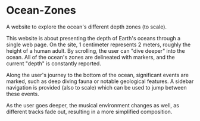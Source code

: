 # Ocean-Zones
A website to explore the ocean's different depth zones (to scale).

This website is about presenting the depth of Earth's oceans through a single web page.
On the site, 1 centimeter represents 2 meters, roughly the height of a human adult.
By scrolling, the user can "dive deeper" into the ocean.
All of the ocean's zones are delineated with markers, and the current "depth" is constantly reported.

Along the user's journey to the bottom of the ocean, significant events are marked, such as deep diving fauna or notable geological features.
A sidebar navigation is provided (also to scale) which can be used to jump between these events.

As the user goes deeper, the musical environment changes as well, as different tracks fade out, resulting in a more simplified composition.
